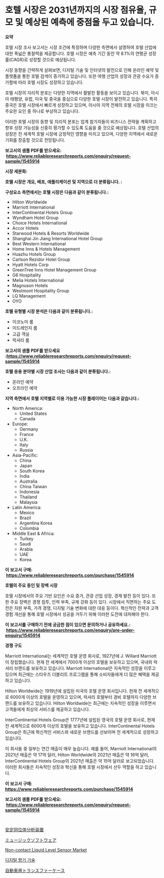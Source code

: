 <p><h1>호텔 시장은 2031년까지의 시장 점유율, 규모 및 예상된 예측에 중점을 두고 있습니다.</h1></p><p><strong>요약</strong></p>
<p><p>호텔 시장 조사 보고서는 시장 조건에 특정하며 다양한 측면에서 설명하여 호텔 산업에 대한 폭넓은 통찰력을 제공합니다. 호텔 시장은 예측 기간 동안 약 8.1%의 연평균 성장률(CAGR)로 성장할 것으로 예상됩니다.</p><p>시장 동향을 간략하게 살펴보면, 디지털 기술 및 인터넷의 발전으로 인해 온라인 예약 및 플랫폼을 통한 호텔 검색이 증가하고 있습니다. 또한 여행 산업의 성장과 관광 수요가 증가함에 따라 호텔 시장도 성장하고 있습니다.</p><p>호텔 시장의 지리적 분포는 다양한 지역에서 활발한 활동을 보이고 있습니다. 북미, 아시아 태평양, 유럽, 미국 및 중국을 중심으로 다양한 호텔 시장이 발전하고 있습니다. 특히 중국은 호텔 시장에서 빠르게 성장하고 있으며, 아시아 지역 전체의 호텔 시장을 이끄는 주요한 요인 중 하나로 부상하고 있습니다.</p><p>이러한 호텔 시장의 동향 및 지리적 분포는 업계 참가자들이 비즈니스 전략을 계획하고 향후 성장 가능성을 신중히 평가할 수 있도록 도움을 줄 것으로 예상됩니다. 호텔 산업의 성장은 전 세계적 호텔 시장에 긍정적인 영향을 미치고 있으며, 다양한 지역에서 새로운 기회를 창출할 것으로 전망됩니다.</p></p>
<p><strong>보고서의 샘플 PDF를 받으세요: &nbsp;<a href="https://www.reliableresearchreports.com/enquiry/request-sample/1545914">https://www.reliableresearchreports.com/enquiry/request-sample/1545914</a></strong></p>
<p><strong>시장 세분화:</strong></p>
<p><strong> 호텔 시장은 개요, 배포, 애플리케이션 및 지역으로 더 분류됩니다. :</strong></p>
<p><strong>구성요소 측면에서는 호텔 시장은 다음과 같이 분류됩니다.:</strong></p>
<p><ul><li>Hilton Worldwide</li><li>Marriott International</li><li>InterContinental Hotels Group</li><li>Wyndham Hotel Group</li><li>Choice Hotels International</li><li>Accor Hotels</li><li>Starwood Hotels & Resorts Worldwide</li><li>Shanghai Jin Jiang International Hotel Group</li><li>Best Western International</li><li>Home Inns & Hotels Management</li><li>Huazhu Hotels Group</li><li>Carlson Rezidor Hotel Group</li><li>Hyatt Hotels Corp</li><li>GreenTree Inns Hotel Management Group</li><li>G6 Hospitality</li><li>Melia Hotels International</li><li>Magnuson Hotels</li><li>Westmont Hospitality Group</li><li>LQ Management</li><li>OYO</li></ul></p>
<p><strong> 호텔 유형별 시장 분석은 다음과 같이 분류됩니다.:</strong></p>
<p><ul><li>이코노미 룸</li><li>미드레인지 룸</li><li>고급 객실</li><li>럭셔리 룸</li></ul></p>
<p><strong>보고서의 샘플 PDF를 받으세요 :<a href="https://www.reliableresearchreports.com/enquiry/request-sample/1545914">https://www.reliableresearchreports.com/enquiry/request-sample/1545914</a></strong></p>
<p><strong> 호텔 응용 분야별 시장 산업 조사는 다음과 같이 분류됩니다.:</strong></p>
<p><ul><li>온라인 예약</li><li>오프라인 예약</li></ul></p>
<p><strong>지역 측면에서 호텔 지역별로 이용 가능한 시장 플레이어는 다음과 같습니다.:</strong></p>
<p><ul>
    <li>
        North America:
        <ul>
            <li>United States</li>
            <li>Canada</li>
        </ul>
    </li>
    <li>
        Europe:
        <ul>
            <li>Germany</li>
            <li>France</li>
            <li>U.K.</li>
            <li>Italy</li>
            <li>Russia</li>
        </ul>
    </li>
    <li>
        Asia-Pacific:
        <ul>
            <li>China</li>
            <li>Japan</li>
            <li>South Korea</li>
            <li>India</li>
            <li>Australia</li>
            <li>China Taiwan</li>
            <li>Indonesia</li>
            <li>Thailand</li>
            <li>Malaysia</li>
        </ul>
    </li>
    <li>
        Latin America:
        <ul>
            <li>Mexico</li>
            <li>Brazil</li>
            <li>Argentina Korea</li>
            <li>Colombia</li>
        </ul>
    </li>
    <li>
        Middle East & Africa:
        <ul>
            <li>Turkey</li>
            <li>Saudi</li>
            <li>Arabia</li>
            <li>UAE</li>
            <li>Korea</li>
        </ul>
    </li>
    </ul></p>
<p><strong>이 보고서 구매: &nbsp;<a href="https://www.reliableresearchreports.com/purchase/1545914">https://www.reliableresearchreports.com/purchase/1545914</a></strong></p>
<p><strong>호텔의 주요 동인 및 장벽 시장</strong></p>
<p><p>호텔 시장에서의 주요 기반 요인은 수요 증가, 관광 산업 성장, 경제 발전 등이 있다. 또한 주요 장벽은 경쟁 침투, 인력 부족, 규제 강화 등이 있다. 시장에서 직면하는 주요 도전은 자원 부족, 가격 경쟁, 디지털 기술 변화에 대한 대응 등이다. 혁신적인 전략과 고객 경험 개선을 통해 호텔 시장에서 성공을 거두기 위해 이러한 도전에 대처해야 한다.</p></p>
<p><strong>이 보고서를 구매하기 전에 궁금한 점이 있으면 문의하거나 공유하세요.: &nbsp;<a href="https://www.reliableresearchreports.com/enquiry/pre-order-enquiry/1545914">https://www.reliableresearchreports.com/enquiry/pre-order-enquiry/1545914</a></strong></p>
<p><strong>경쟁 구도</strong></p>
<p><p>Marriott International는 세계적인 호텔 운영 회사로, 1927년에 J. Willard Marriott이 창립했습니다. 현재 전 세계에서 7000개 이상의 호텔을 보유하고 있으며, 국내외 럭셔리 브랜드를 보유하고 있습니다. Marriott International은 지속적인 성장을 이루고 있으며 최근에는 스타우즈 더블리트 프로그램을 통해 소비자들에게 더 많은 혜택을 제공하고 있습니다.</p><p>Hilton Worldwide는 1919년에 설립된 미국의 호텔 운영 회사입니다. 현재 전 세계적으로 6000개 이상의 호텔을 운영하고 있으며, 럭셔리 호텔부터 경비 호텔까지 다양한 브랜드를 보유하고 있습니다. Hilton Worldwide는 최근에는 지속적인 성장을 이루면서 고객들에게 최상의 서비스를 제공하고 있습니다.</p><p>InterContinental Hotels Group은 1777년에 설립된 영국의 호텔 운영 회사로, 현재 전 세계적으로 6000개 이상의 호텔을 보유하고 있습니다. InterContinental Hotels Group은 최근에 혁신적인 서비스와 새로운 브랜드를 선보이며 전 세계적으로 성장하고 있습니다.</p><p>이 회사들 중 일부는 연간 매출이 매우 높습니다. 예를 들어, Marriott International의 2021년 매출은 약 17억 달러, Hilton Worldwide의 2021년 매출은 약 16억 달러, InterContinental Hotels Group의 2021년 매출은 약 15억 달러로 보고되었습니다. 이러한 회사들은 지속적인 성장과 혁신을 통해 호텔 시장에서 선두 역할을 하고 있습니다.</p></p>
<p><strong>이 보고서 구매: &nbsp; <a href="https://www.reliableresearchreports.com/purchase/1545914">https://www.reliableresearchreports.com/purchase/1545914</a></strong></p>
<p><strong>보고서의 샘플 PDF를 받으세요: &nbsp;<a href="https://www.reliableresearchreports.com/enquiry/request-sample/1545914">https://www.reliableresearchreports.com/enquiry/request-sample/1545914</a></strong><strong></strong></p>
<p>&nbsp;</p>
<p><p><a href="https://medium.com/@colbu56546/%E5%AE%89%E5%AE%9A%E5%90%8C%E4%BD%8D%E4%BD%93%E3%82%A2%E3%83%8A%E3%83%A9%E3%82%A4%E3%82%B6%E3%83%BC%E5%B8%82%E5%A0%B4%E3%81%AE%E3%82%B5%E3%82%A4%E3%82%BA%E3%81%A8%E5%B8%82%E5%A0%B4%E5%8B%95%E5%90%91-%E5%AE%8C%E5%85%A8%E3%81%AA%E7%94%A3%E6%A5%AD%E6%A6%82%E8%A6%81-2024%E5%B9%B4%E3%81%8B%E3%82%892031%E5%B9%B4%E3%81%BE%E3%81%A7-10fb44b42310">安定同位体分析装置</a></p><p><a href="https://github.com/EthanMorar2011/Market-Research-Report-List-1/blob/main/462163114122.md">ミュージックソフトウェア</a></p><p><a href="https://github.com/Sarissaschmalingtr6fz2739/Market-Research-Report-List-1/blob/main/non-contact-liquid-level-sensor-market.md">Non-contact Liquid Level Sensor Market</a></p><p><a href="https://medium.com/@leatharoan20231/%EB%94%94%EC%A7%80%ED%84%B8-%ED%96%A5%EA%B8%B0-%EA%B8%B0%EC%88%A0-%EC%8B%9C%EC%9E%A5-%EB%8F%99%ED%96%A5-%EB%B0%8F-%EC%8B%9C%EC%9E%A5-%EB%B6%84%EC%84%9D%EC%9D%80-2024%EB%85%84%EB%B6%80%ED%84%B0-2031%EB%85%84%EA%B9%8C%EC%A7%80-%EC%98%88%EC%B8%A1%EB%90%A9%EB%8B%88%EB%8B%A4-ca6ea0ee56eb">디지털 향기 기술</a></p><p><a href="https://medium.com/@spencerremin6/%E8%87%AA%E5%8B%95%E8%BB%8A%E3%83%88%E3%83%A9%E3%83%B3%E3%82%B9%E3%83%95%E3%82%A1%E3%83%BC%E3%82%B1%E3%83%BC%E3%82%B9%E5%B8%82%E5%A0%B4%E3%81%AE%E5%88%86%E6%9E%90-%E3%82%B0%E3%83%AD%E3%83%BC%E3%83%90%E3%83%AB%E7%94%A3%E6%A5%AD%E3%81%AE%E5%B1%95%E6%9C%9B%E3%81%A8%E4%BA%88%E6%B8%AC-2024%E5%B9%B4%E3%81%8B%E3%82%892031%E5%B9%B4-cbfc00c4c103">自動車用トランスファーケース</a></p></p>
